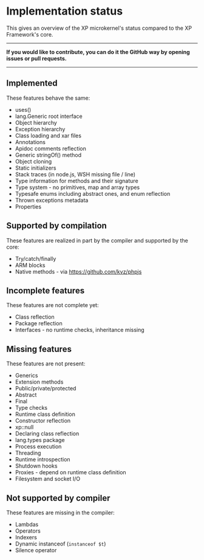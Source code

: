 Implementation status
=====================
This gives an overview of the XP microkernel's status compared to the
XP Framework's core.

* * *

**If you would like to contribute, you can do it the GitHub way by opening
issues or pull requests.**

* * *


Implemented
-----------
These features behave the same:

* uses()
* lang.Generic root interface
* Object hierarchy
* Exception hierarchy
* Class loading and xar files
* Annotations
* Apidoc comments reflection
* Generic stringOf() method
* Object cloning
* Static initializers
* Stack traces (in node.js, WSH missing file / line)
* Type information for methods and their signature
* Type system - no primitives, map and array types
* Typesafe enums including abstract ones, and enum reflection
* Thrown exceptions metadata
* Properties

Supported by compilation
------------------------
These features are realized in part by the compiler and supported by the core:

* Try/catch/finally
* ARM blocks
* Native methods - via https://github.com/kvz/phpjs

Incomplete features
-------------------
These features are not complete yet:

* Class reflection
* Package reflection
* Interfaces - no runtime checks, inheritance missing

Missing features
----------------
These features are not present:

* Generics
* Extension methods
* Public/private/protected
* Abstract
* Final
* Type checks
* Runtime class definition
* Constructor reflection
* xp::null
* Declaring class reflection
* lang.types package
* Process execution
* Threading
* Runtime introspection
* Shutdown hooks
* Proxies - depend on runtime class definition
* Filesystem and socket I/O

Not supported by compiler
-------------------------
These features are missing in the compiler:

* Lambdas
* Operators
* Indexers
* Dynamic instanceof (`instanceof $t`)
* Silence operator
